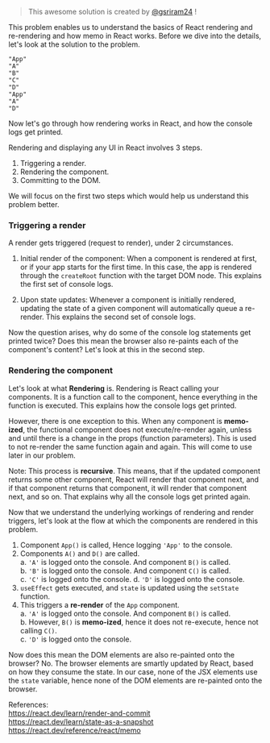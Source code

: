 > This awesome solution is created by [@gsriram24]([https://github.com/pinglu85](https://github.com/gsriram24)) !


This problem enables us to understand the basics of React rendering and re-rendering and how memo in React works. Before we dive into the details, let's look at the solution to the problem. 

```
"App"
"A"
"B"
"C"
"D"
"App"
"A"
"D"
```

Now let's go through how rendering works in React, and how the console logs get printed. 

Rendering and displaying any UI in React involves 3 steps. 

1. Triggering a render. 
2. Rendering the component. 
3. Committing to the DOM. 

We will focus on the first two steps which would help us understand this problem better. 

### Triggering a render

A render gets triggered (request to render), under 2 circumstances. 

1. Initial render of the component: When a component is rendered at first, or if your app starts for the first time. In this case, the app is rendered through the `createRoot` function with the target DOM node. 
This explains the first set of console logs. 

2. Upon state updates: Whenever a component is initially rendered, updating the state of a given component will automatically queue a re-render. This explains the second set of console logs. 

Now the question arises, why do some of the console log statements get printed twice? Does this mean the browser also re-paints each of the component's content? Let's look at this in the second step. 

### Rendering the component

Let's look at what **Rendering** is. Rendering is React calling your components. It is a function call to the component, hence everything in the function is executed. This explains how the console logs get printed. 

However, there is one exception to this. When any component is **memo-ized**, the functional component does not execute/re-render again, unless and until there is a change in the props (function parameters). This is used to not re-render the same function again and again. This will come to use later in our problem. 

Note: This process is **recursive**. This means, that if the updated component returns some other component, React will render that component next, and if that component returns that component, it will render that component next, and so on. That explains why all the console logs get printed again. 

Now that we understand the underlying workings of rendering and render triggers, let's look at the flow at which the components are rendered in this problem. 

1. Component `App()` is called, Hence logging `'App'` to the console. 
2. Components `A()` and `D()` are called. <br>
    a. `'A'` is logged onto the console. And component `B()` is called. <br>
    b. `'B'` is logged onto the console. And component `C()` is called. <br>
    c. `'C'` is logged onto the console. 
    d. `'D'` is logged onto the console.
3. `useEffect` gets executed, and `state` is updated using the `setState` function. 
4. This triggers a **re-render** of the `App` component. <br>
    a. `'A'` is logged onto the console. And component `B()` is called. <br>
    b. However, `B()` is **memo-ized**, hence it does not re-execute, hence not calling `C()`. <br>
    c. `'D'` is logged onto the console.

Now does this mean the DOM elements are also re-painted onto the browser? No. The browser elements are smartly updated by React, based on how they consume the state. In our case, none of the JSX elements use the `state` variable, hence none of the DOM elements are re-painted onto the browser. 


References: <br>
https://react.dev/learn/render-and-commit <br>
https://react.dev/learn/state-as-a-snapshot <br>
https://react.dev/reference/react/memo
